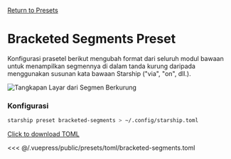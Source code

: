 [Return to Presets](./README.md#bracketed-segments)

# Bracketed Segments Preset

Konfigurasi prasetel berikut mengubah format dari seluruh modul bawaan untuk menampilkan segmennya di dalam tanda kurung daripada menggunakan susunan kata bawaan Starship ("via", "on", dll.).

![Tangkapan Layar dari Segmen Berkurung](/presets/img/bracketed-segments.png)

### Konfigurasi

```sh
starship preset bracketed-segments > ~/.config/starship.toml
```

[Click to download TOML](/presets/toml/bracketed-segments.toml)

<<< @/.vuepress/public/presets/toml/bracketed-segments.toml
